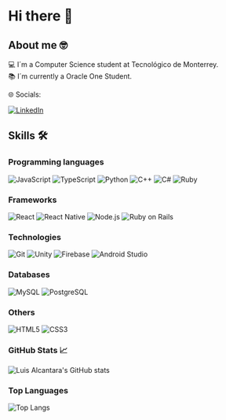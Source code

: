 # Hi there 👋

## About me 🤓
💻 I´m a Computer Science student at Tecnológico de Monterrey.\
📚 I´m currently a Oracle One Student.

🌐 Socials:

[![LinkedIn](https://img.shields.io/badge/LinkedIn-%230077B5.svg?logo=linkedin&logoColor=white)](https://www.linkedin.com/in/luis-alcantara-c/)

## Skills 🛠️
### Programming languages
![JavaScript](https://img.shields.io/badge/-JavaScript-black?style=flat-square&logo=javascript)
![TypeScript](https://img.shields.io/badge/-TypeScript-black?style=flat-square&logo=typescript)
![Python](https://img.shields.io/badge/-Python-black?style=flat-square&logo=Python)
![C++](https://img.shields.io/badge/-C++-black?style=flat-square&logo=c)
![C#](https://img.shields.io/badge/-C%23-black?style=flat-square&logo=c-sharp)
![Ruby](https://img.shields.io/badge/-Ruby-black?style=flat-square&logo=ruby)

### Frameworks
![React](https://img.shields.io/badge/-React-black?style=flat-square&logo=react)
![React Native](https://img.shields.io/badge/-React%20Native-black?style=flat-square&logo=react)
![Node.js](https://img.shields.io/badge/-Node.js-black?style=flat-square&logo=node.js)
![Ruby on Rails](https://img.shields.io/badge/-Ruby%20on%20Rails-black?style=flat-square&logo=ruby-on-rails)

### Technologies
![Git](https://img.shields.io/badge/-Git-black?style=flat-square&logo=git)
![Unity](https://img.shields.io/badge/-Unity-black?style=flat-square&logo=unity)
![Firebase](https://img.shields.io/badge/-Firebase-black?style=flat-square&logo=firebase)
![Android Studio](https://img.shields.io/badge/-Android%20Studio-black?style=flat-square&logo=android-studio)

### Databases
![MySQL](https://img.shields.io/badge/-MySQL-black?style=flat-square&logo=mysql)
![PostgreSQL](https://img.shields.io/badge/-PostgreSQL-black?style=flat-square&logo=postgresql)

### Others
![HTML5](https://img.shields.io/badge/-HTML5-black?style=flat-square&logo=html5)
![CSS3](https://img.shields.io/badge/-CSS3-black?style=flat-square&logo=css3)

### GitHub Stats 📈
![Luis Alcantara's GitHub stats](https://github-readme-stats.vercel.app/api?username=luisalcab&show_icons=true&theme=radical)

### Top Languages
![Top Langs](https://github-readme-stats.vercel.app/api/top-langs/?username=luisalcab&layout=compact&theme=radical)


<!--
**luisalcab/luisalcab** is a ✨ _special_ ✨ repository because its `README.md` (this file) appears on your GitHub profile.

Here are some ideas to get you started:

- 🔭 I’m currently working on ...
- 🌱 I’m currently learning ...
- 👯 I’m looking to collaborate on ...
- 🤔 I’m looking for help with ...
- 💬 Ask me about ...
- 📫 How to reach me: ...
- 😄 Pronouns: ...
- ⚡ Fun fact: ...
-->
